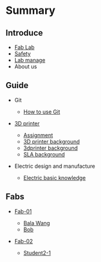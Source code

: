 # Summary

## Introduce

* [Fab Lab ](doc/Fab/FAB.md)
* [Safety](doc/0manage/safety.md)
* [Lab manage](doc/0manage/labmanage.md)
* About us



## Guide
* Git
    * [How to use Git](https://git-scm.com/docs/gittutorial)

* [3D printer](doc/3dprinter/assignment.md)
    * [Assignment](doc/3dprinter/assignment.md)
    * [3D printer background](doc/3dprinter/1.3Dprintingbackground.md)
    * [3dprinter background](doc/3dprinter/2.FDM3Dprintingbackground.md)
    * [SLA background](doc/3dprinter/6.SLAbackground.md)

* Electric design and manufacture
    * [Electric basic knowledge](doc/electric_design_and_manfucture/basicknowledge.md)

    
## Fabs

* [Fab-01](fab-01/README.md)
    * [Bala Wang](fab-01/bala-wang.md)
    * [Bob](https://nex-fab.gitlab.io/fab-01/bobstudent/)

* [Fab-02](fab-02/README.md)
    * [Student2-1](fab-01/student2-1.md)





